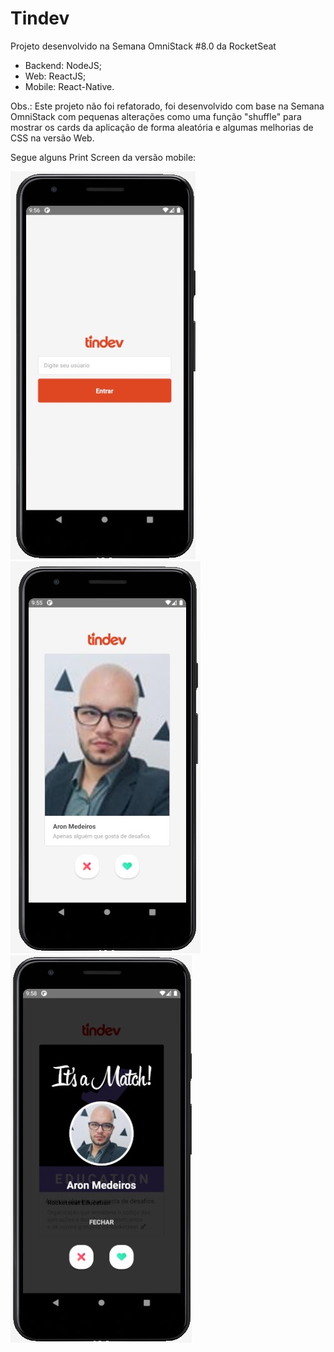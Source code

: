# Tindev

Projeto desenvolvido na Semana OmniStack #8.0 da RocketSeat


- Backend: NodeJS;
- Web: ReactJS;
- Mobile: React-Native.

Obs.: Este projeto não foi refatorado, foi desenvolvido com base na Semana OmniStack com pequenas alterações como uma função "shuffle" para mostrar os cards da aplicação de forma aleatória e algumas melhorias de CSS na versão Web.

Segue alguns Print Screen da versão mobile:

![alt mobile login](https://github.com/aronmedeiros/Semana-OminStack-8.0/blob/main/telas/mobile01.jpg)
![alt mobile cards](https://github.com/aronmedeiros/Semana-OminStack-8.0/blob/main/telas/mobile02.jpg)
![alt mobile match](https://github.com/aronmedeiros/Semana-OminStack-8.0/blob/main/telas/mobile03.jpg)

